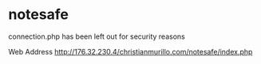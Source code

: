 # notesafe
connection.php has been left out for security reasons

Web Address http://176.32.230.4/christianmurillo.com/notesafe/index.php
